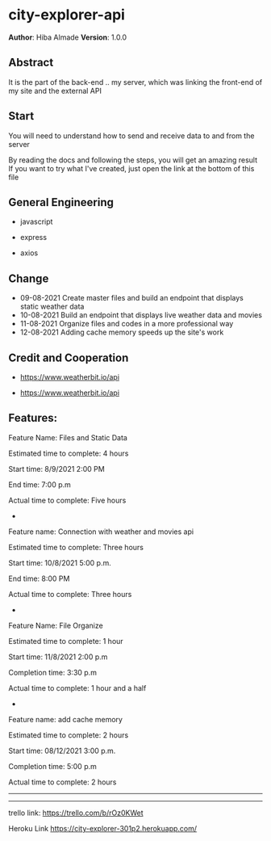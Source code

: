 # city-explorer-api


**Author**: Hiba Almade
**Version**: 1.0.0
## Abstract
It is the part of the back-end .. my server, which was linking the front-end of my site and the external API

## Start
You will need to understand how to send and receive data to and from the server

By reading the docs and following the steps, you will get an amazing result
If you want to try what I've created, just open the link at the bottom of this file

## General Engineering
* javascript

 * express
* axios


## Change
* 09-08-2021 Create master files and build an endpoint that displays static weather data
* 10-08-2021 Build an endpoint that displays live weather data and movies
* 11-08-2021 Organize files and codes in a more professional way
* 12-08-2021 Adding cache memory speeds up the site's work

## Credit and Cooperation

* https://www.weatherbit.io/api

* https://www.weatherbit.io/api

## Features:

Feature Name: Files and Static Data

Estimated time to complete: 4 hours

Start time: 8/9/2021 2:00 PM

End time: 7:00 p.m

Actual time to complete: Five hours

-


Feature name: Connection with weather and movies api

Estimated time to complete: Three hours

Start time: 10/8/2021 5:00 p.m.

End time: 8:00 PM

Actual time to complete: Three hours

-

Feature Name: File Organize

Estimated time to complete: 1 hour

Start time: 11/8/2021 2:00 p.m

Completion time: 3:30 p.m

Actual time to complete: 1 hour and a half

-

Feature name: add cache memory

Estimated time to complete: 2 hours

Start time: 08/12/2021 3:00 p.m.

Completion time: 5:00 p.m

Actual time to complete: 2 hours

----
----


trello link: https://trello.com/b/rOz0KWet

Heroku Link https://city-explorer-301p2.herokuapp.com/
